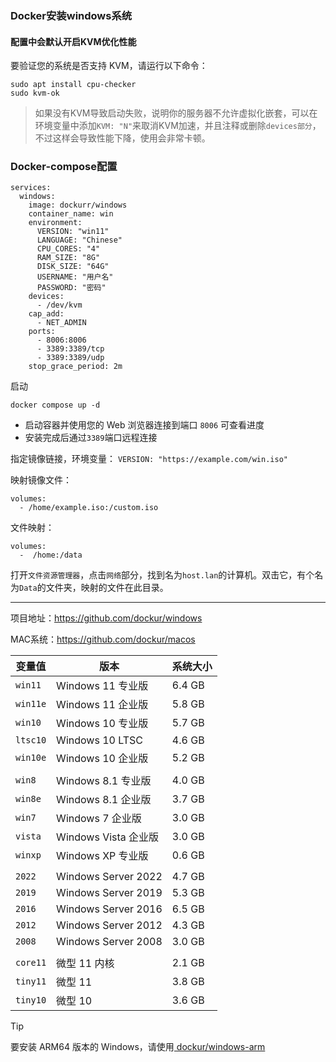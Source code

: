 ### Docker安装windows系统


#### 配置中会默认开启KVM优化性能
要验证您的系统是否支持 KVM，请运行以下命令：
```
sudo apt install cpu-checker
sudo kvm-ok
```
> 如果没有KVM导致启动失败，说明你的服务器不允许虚拟化嵌套，可以在环境变量中添加`KVM: "N"`来取消KVM加速，并且注释或删除`devices部分`，不过这样会导致性能下降，使用会非常卡顿。

### Docker-compose配置
```
services:
  windows:
    image: dockurr/windows
    container_name: win
    environment:
      VERSION: "win11"
      LANGUAGE: "Chinese"
      CPU_CORES: "4"
      RAM_SIZE: "8G"
      DISK_SIZE: "64G"
      USERNAME: "用户名"
      PASSWORD: "密码"
    devices:
      - /dev/kvm
    cap_add:
      - NET_ADMIN
    ports:
      - 8006:8006
      - 3389:3389/tcp
      - 3389:3389/udp
    stop_grace_period: 2m
```
启动
```
docker compose up -d
```

-   启动容器并使用您的 Web 浏览器连接到端口 `8006` 可查看进度
-   安装完成后通过`3389`端口远程连接

指定镜像链接，环境变量：
`VERSION: "https://example.com/win.iso"`

映射镜像文件：
```
volumes:
  - /home/example.iso:/custom.iso
``` 

文件映射：
```
volumes:
  -  /home:/data
```
打开`文件资源管理器`，点击`网络`部分，找到名为`host.lan`的计算机。双击它，有个名为`Data`的文件夹，映射的文件在此目录。

---

项目地址：https://github.com/dockur/windows

MAC系统：https://github.com/dockur/macos





  | **变量值** | **版本**              | **系统大小** |
  |---|---|---|
  | `win11`   | Windows 11 专业版           | 6.4 GB   |
  | `win11e`  | Windows 11 企业版    | 5.8 GB   |
  | `win10`   | Windows 10 专业版           | 5.7 GB   |
  | `ltsc10`  | Windows 10 LTSC          | 4.6 GB   |
  | `win10e`  | Windows 10 企业版    | 5.2 GB   |
  ||||  
  | `win8`    | Windows 8.1 专业版          | 4.0 GB   |
  | `win8e`   | Windows 8.1 企业版   | 3.7 GB   |
  | `win7`    | Windows 7 企业版     | 3.0 GB   |
  | `vista`   | Windows Vista 企业版 | 3.0 GB   |
  | `winxp`   | Windows XP 专业版  | 0.6 GB   |
  ||||
  | `2022`    | Windows Server 2022      | 4.7 GB   |
  | `2019`    | Windows Server 2019      | 5.3 GB   |
  | `2016`    | Windows Server 2016      | 6.5 GB   |
  | `2012`    | Windows Server 2012      | 4.3 GB   |
  | `2008`    | Windows Server 2008      | 3.0 GB   |
  ||||
  | `core11`  | 微型 11 内核             | 2.1 GB   |
  | `tiny11`  | 微型 11                  | 3.8 GB   |
  | `tiny10`  | 微型 10                  | 3.6 GB   |

> [!TIP]
> 要安装 ARM64 版本的 Windows，请使用[ dockur/windows-arm ](https://github.com/dockur/windows-arm/)
